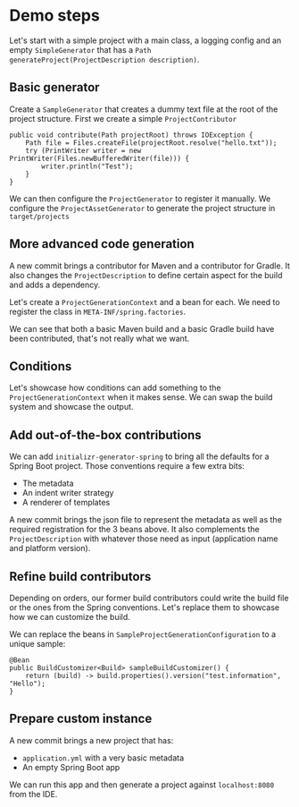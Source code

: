# Demo steps

Let's start with a simple project with a main class, a logging config and an empty
`SimpleGenerator` that has a `Path generateProject(ProjectDescription description)`.

## Basic generator
Create a `SampleGenerator` that creates a dummy text file at the root of the project
structure. First we create a simple `ProjectContributor`

```
public void contribute(Path projectRoot) throws IOException {
    Path file = Files.createFile(projectRoot.resolve("hello.txt"));
    try (PrintWriter writer = new PrintWriter(Files.newBufferedWriter(file))) {
        writer.println("Test");
    }
}
```

We can then configure the `ProjectGenerator` to register it manually. We configure the
`ProjectAssetGenerator` to generate the project structure in `target/projects`


## More advanced code generation
A new commit brings a contributor for Maven and a contributor for Gradle. It also changes
the `ProjectDescription` to define certain aspect for the build and adds a dependency.

Let's create a `ProjectGenerationContext` and a bean for each. We need to register the
class in `META-INF/spring.factories`.

We can see that both a basic Maven build and a basic Gradle build have been contributed,
that's not really what we want.

## Conditions
Let's showcase how conditions can add something to the `ProjectGenerationContext` when it
makes sense. We can swap the build system and showcase the output.

## Add out-of-the-box contributions
We can add `initializr-generator-spring` to bring all the defaults for a Spring Boot
project. Those conventions require a few extra bits:

* The metadata
* An indent writer strategy
* A renderer of templates

A new commit brings the json file to represent the metadata as well as the required
registration for the 3 beans above. It also complements the `ProjectDescription` with
whatever those need as input (application name and platform version).

## Refine build contributors
Depending on orders, our former build contributors could write the build file or the ones
from the Spring conventions. Let's replace them to showcase how we can customize the
build. 

We can replace the beans in `SampleProjectGenerationConfiguration` to a unique sample:

```
@Bean
public BuildCustomizer<Build> sampleBuildCustomizer() {
    return (build) -> build.properties().version("test.information", "Hello");
}
```

## Prepare custom instance
A new commit brings a new project that has:

* `application.yml` with a very basic metadata
* An empty Spring Boot app

We can run this app and then generate a project against `localhost:8080` from the IDE.